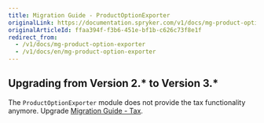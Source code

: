 ```yaml
---
title: Migration Guide - ProductOptionExporter
originalLink: https://documentation.spryker.com/v1/docs/mg-product-option-exporter
originalArticleId: ffaa394f-f3b6-451e-bf1b-c626c73f8e1f
redirect_from:
  - /v1/docs/mg-product-option-exporter
  - /v1/docs/en/mg-product-option-exporter
---
```


## Upgrading from Version 2.* to Version 3.*

The `ProductOptionExporter`  module does not provide the tax functionality anymore. Upgrade [Migration Guide - Tax](/docs/scos/dev/module-migration-guides/{{page.version}}/migration-guide-tax.html).
